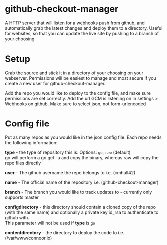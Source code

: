 github-checkout-manager
========
A HTTP server that will listen for a webhooks push from github, and automatically grab the latest changes and deploy them to a directory.
Useful for websites, so that you can update the live site by pushing to a branch of your choosing

# Setup ###


Grab the source and stick it in a directory of your choosing on your webserver. Permissions will be easiest to manage and most secure if you create a new user for github-checkout-manager.

Add the repo you would like to deploy to the config file, and make sure permissions are set correctly.
Add the url GCM is listening on in settings > Webhooks on github. Make sure to select json, not form-urlencoded

# Config file ###

Put as many repos as you would like in the json config file. Each repo needs the following information:

**type** - the type of repository this is. Options: `go`, `raw` (default)  
go will perform a go get -u and copy the binary, whereas raw will copy the repo files directly

**user** - The github username the repo belongs to i.e. (cmhull42)

**name** - The official name of the repository i.e. (github-checkout-manager)

**branch** - The branch you would like to track updates to - currently only supports master

**configdirectory** - this directory should contain a cloned copy of the repo (with the same name) and optionally a private key id_rsa to authenticate to github with.  
This parameter will not be used if **type** is `go`

**contentdirectory** - the directory to deploy the code to i.e. (/var/www/connoor.io)
